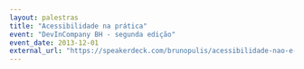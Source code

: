 ```yaml
---
layout: palestras
title: "Acessibilidade na prática"
event: "DevInCompany BH - segunda edição"
event_date: 2013-12-01
external_url: "https://speakerdeck.com/brunopulis/acessibilidade-nao-e-um-monstro"
---
```



